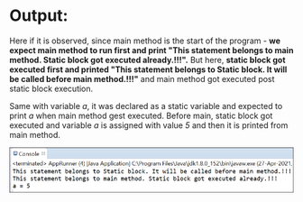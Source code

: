 # Output:

Here if it is observed, since main method is the start of the program - **we expect main method to run first and print "This statement belongs to main method. Static block got executed already.!!!".**
But here, **static block got executed first and printed "This statement belongs to Static block. It will be called before main method.!!!"** and main method got executed post static block execution.

Same with variable _a_, it was declared as a static variable and expected to print _a_ when main method gest executed. Before main, static block got executed and variable _a_ is assigned with value _5_ and then it is printed from main method.

<img alt="staticForBlock" src="staticForBlock.PNG">
